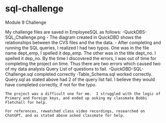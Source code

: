 # sql-challenge
Module 9 Challenge

My challenge files are saved in EmployeeSQL as follows:
    -QuickDBS-SQL_Challenge.png
        - The diagram created in QuickDBD shows the relationships between the CVS files and the the data.
        - After completing and running the SQL queries, I realized I had two typos.  One was in the file name dept_emp, I spelled it dep_emp.  The other was in the title dept_no.  I spelled it dep_no.  By the time I discovered the errors, I was out of time for completing the project on time. Thus there are two errors which caused two of my data analysis Query List of questions to fail. 
    -QuickDBD-SQL-Challenge.sql completed correctly
    -Table_Schema.sql worked correctly.
    Query.sql as stated above had 2 of the query list fail.  I believe they would have completed correctly, if not for the typo.

    The project was a difficult one for me.  I struggled with the logic of Primary and Foreign keys, and ended up asking my classmate Bobbi Fletchall for help.

    For references, rewatched class video recordings, researched on ChatGPT, and as stated above asked classmate for help.